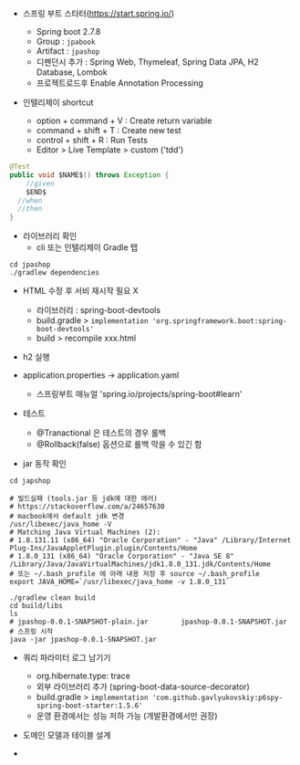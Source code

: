 
- 스프링 부트 스타터(https://start.spring.io/)
  - Spring boot 2.7.8
  - Group : `jpabook`
  - Artifact : `jpashop`
  - 디펜던시 추가 :  Spring Web, Thymeleaf, Spring Data JPA, H2 Database, Lombok
  - 프로젝트로드후 Enable Annotation Processing



- 인텔리제이 shortcut
  - option + command + V : Create return variable
  - command + shift + T : Create new test
  - control + shift + R : Run Tests
  - Editor > Live Template > custom ('tdd')

```java
@Test
public void $NAME$() throws Exception {
	//given
	$END$
  //when
  //then
}
```
 

- 라이브러리 확인
  - cli 또는 인텔리제이 Gradle 탭

```shell
cd jpashop
./gradlew dependencies
```

- HTML 수정 후 서비 재시작 필요 X
  - 라이브러리 : spring-boot-devtools
  - build.gradle > `implementation 'org.springframework.boot:spring-boot-devtools'`
  - build > recompile xxx.html
 
- h2 실행
- application.properties -> application.yaml
  - 스프링부트 매뉴얼 'spring.io/projects/spring-boot#learn'


- 테스트
  - @Tranactional 은 테스트의 경우 롤백
  - @Rollback(false) 옵션으로 롤백 막을 수 있긴 함

- jar 동작 확인

```shell
cd japshop

# 빌드실패 (tools.jar 등 jdk에 대한 에러)
# https://stackoverflow.com/a/24657630
# macbook에서 default jdk 변경
/usr/libexec/java_home -V        
# Matching Java Virtual Machines (2):
# 1.8.131.11 (x86_64) "Oracle Corporation" - "Java" /Library/Internet Plug-Ins/JavaAppletPlugin.plugin/Contents/Home
# 1.8.0_131 (x86_64) "Oracle Corporation" - "Java SE 8" /Library/Java/JavaVirtualMachines/jdk1.8.0_131.jdk/Contents/Home
# 또는 ~/.bash_profile 에 아래 내용 저장 후 source ~/.bash_profile
export JAVA_HOME=`/usr/libexec/java_home -v 1.8.0_131`

./gradlew clean build
cd build/libs
ls 
# jpashop-0.0.1-SNAPSHOT-plain.jar        jpashop-0.0.1-SNAPSHOT.jar
# 스프링 시작
java -jar jpashop-0.0.1-SNAPSHOT.jar

```

- 쿼리 파라미터 로그 남기기
  - org.hibernate.type: trace
  - 외부 라이브러리 추가 (spring-boot-data-source-decorator)
  - build.gradle > `implementation 'com.github.gavlyukovskiy:p6spy-spring-boot-starter:1.5.6'`
  - 운영 환경에서는 성능 저하 가능 (개발환경에서만 권장)

- 도메인 모델과 테이블 설계
- 
